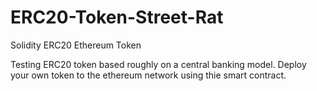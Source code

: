 # ERC20-Token-Street-Rat
Solidity ERC20 Ethereum Token

Testing ERC20 token based roughly on a central banking model. Deploy your own token to the ethereum network using thie smart contract.
